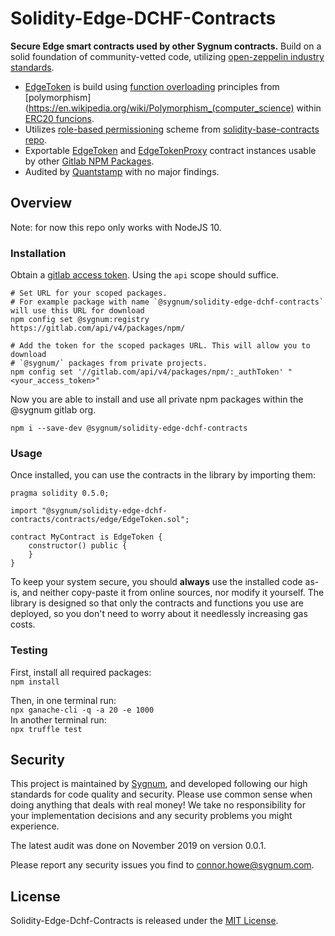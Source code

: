 # Solidity-Edge-DCHF-Contracts

**Secure Edge smart contracts used by other Sygnum contracts.** Build on a solid foundation of community-vetted code, utilizing [open-zeppelin industry standards](https://github.com/OpenZeppelin/openzeppelin-contracts). 

 * [EdgeToken](contracts/edge/EdgeToken.sol) is build using [function overloading](https://solidity.readthedocs.io/en/v0.4.21/contracts.html#function-overloading) principles from [polymorphism](https://en.wikipedia.org/wiki/Polymorphism_(computer_science) within [ERC20 funcions](https://gitlab.com/sygnum/blockchain-engineering/ethereum/solidity-base-contracts/contracts/edge/ERC20/).
 * Utilizes [role-based permissioning](https://gitlab.com/sygnum/blockchain-engineering/ethereum/solidity-base-contracts/contracts/role) scheme from [solidity-base-contracts repo](https://gitlab.com/sygnum/blockchain-engineering/ethereum/solidity-base-contracts/).
 * Exportable [EdgeToken](contracts/edge/EdgeToken.sol) and [EdgeTokenProxy](contracts/edge/EdgeTokenProxy.sol) contract instances usable by other [Gitlab NPM Packages](https://docs.gitlab.com/ee/user/packages/npm_registry/).
 * Audited by [Quantstamp](https://quantstamp.com/) with no major findings.

## Overview

Note: for now this repo only works with NodeJS 10.

### Installation

Obtain a [gitlab access token](https://docs.gitlab.com/ee/user/profile/personal_access_tokens.html). Using the `api` scope should suffice.

```console
# Set URL for your scoped packages.
# For example package with name `@sygnum/solidity-edge-dchf-contracts` will use this URL for download
npm config set @sygnum:registry https://gitlab.com/api/v4/packages/npm/

# Add the token for the scoped packages URL. This will allow you to download
# `@sygnum/` packages from private projects.
npm config set '//gitlab.com/api/v4/packages/npm/:_authToken' "<your_access_token>"
```

Now you are able to install and use all private npm packages within the @sygnum gitlab org. 
```console
npm i --save-dev @sygnum/solidity-edge-dchf-contracts
```


### Usage

Once installed, you can use the contracts in the library by importing them:

```solidity
pragma solidity 0.5.0;

import "@sygnum/solidity-edge-dchf-contracts/contracts/edge/EdgeToken.sol";

contract MyContract is EdgeToken {
    constructor() public {
    }
}
```

To keep your system secure, you should **always** use the installed code as-is, and neither copy-paste it from online sources, nor modify it yourself. The library is designed so that only the contracts and functions you use are deployed, so you don't need to worry about it needlessly increasing gas costs.

### Testing

First, install all required packages:  
`npm install`  

Then, in one terminal run:  
`npx ganache-cli -q -a 20 -e 1000`  
In another terminal run:  
`npx truffle test`

## Security

This project is maintained by [Sygnum](https://www.sygnum.com/), and developed following our high standards for code quality and security. Please use common sense when doing anything that deals with real money! We take no responsibility for your implementation decisions and any security problems you might experience.

The latest audit was done on November 2019 on version 0.0.1.

Please report any security issues you find to connor.howe@sygnum.com.

## License

Solidity-Edge-Dchf-Contracts is released under the [MIT License](LICENSE).

